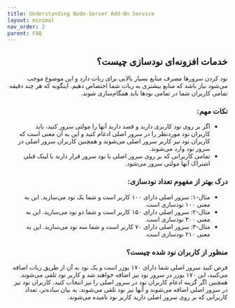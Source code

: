 ```yaml
---
title: Understanding Node-Server Add-On Service
layout: minimal
nav_order: 2
parent: FAQ
---
```


<head>
    <meta charset="utf-8">
    <link rel="stylesheet" href="https://b3h1z.github.io/HidyBot-Docs/assets/css/style.css">
</head>
<div dir="rtl">

<h2>خدمات افزونه‌ای نودسازی چیست؟</h2>
<p>نود کردن سرورها مصرف منابع بسیار بالایی برای ربات دارد و این موضوع موجب می‌شود نیاز باشد که منابع بیشتری به ربات شما اختصاص دهیم. اینگونه که هر چند دقیقه تمامی کاربران شما در تمامی نودها باید همگام‌سازی شوند.</p>

<h3>نکات مهم:</h3>
<ul>
    <li>اگر بر روی نود کاربری دارید و قصد دارید آنها را مولتی سرور کنید، باید کاربران نود موردنظر را در سرور اصلی ادغام کنید و این به آن معنی است که کاربران نود نیز کاربر سرور اصلی می‌شوند و همچنین کاربران سرور اصلی در سرور نود وارد می‌شوند.</li>
    <li>تمامی کاربرانی که بر روی سرور اصلی یا نود سرور قرار دارند با لینک قبلی اشتراک آنها مولتی سرور می‌شود.</li>
</ul>

<h3>درک بهتر از مفهوم تعداد نودسازی:</h3>
<ul>
    <li>مثال-۱: سرور اصلی دارای ۱۰۰ کاربر است و شما یک نود می‌سازید. این به معنی ۱۰۰ نودسازی است.</li>
    <li>مثال-۲: سرور اصلی دارای ۱۵۰ کاربر است و شما دو نود می‌سازید. این به معنی ۳۰۰ نودسازی است.</li>
    <li>مثال-۳: سرور اصلی دارای ۷۰ کاربر است و شما سه نود می‌سازید. این به معنی ۲۱۰ نودسازی است.</li>
</ul>

<h3>منظور از کاربران نود شده چیست؟</h3>
<p>فرض کنید سرور اصلی شما دارای ۱۷۰ یوزر است و یک نود به آن از طریق ربات اضافه می‌کنید، این ۱۷۰ یوزر در سرور نود نیز اضافه خواهند شد و کاربر نود تلقی می‌شوند. همچنین اگر گزینه ادغام کاربران نود در سرور اصلی را نیز انتخاب کنید، کاربران نود نیز در سرور اصلی اضافه می‌شوند و آنها نیز نود تلقی می‌شوند. به بیان ساده‌تر، تعداد کاربرانی که بر روی سرور اصلی دارید کاربر نود نامیده می‌شوند.</p>

</div>
